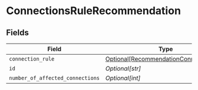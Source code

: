 # ConnectionsRuleRecommendation


## Fields

| Field                                                                                         | Type                                                                                          | Required                                                                                      | Description                                                                                   |
| --------------------------------------------------------------------------------------------- | --------------------------------------------------------------------------------------------- | --------------------------------------------------------------------------------------------- | --------------------------------------------------------------------------------------------- |
| `connection_rule`                                                                             | [Optional[RecommendationConnectionRule]](../../models/shared/recommendationconnectionrule.md) | :heavy_minus_sign:                                                                            | N/A                                                                                           |
| `id`                                                                                          | *Optional[str]*                                                                               | :heavy_minus_sign:                                                                            | N/A                                                                                           |
| `number_of_affected_connections`                                                              | *Optional[int]*                                                                               | :heavy_minus_sign:                                                                            | N/A                                                                                           |